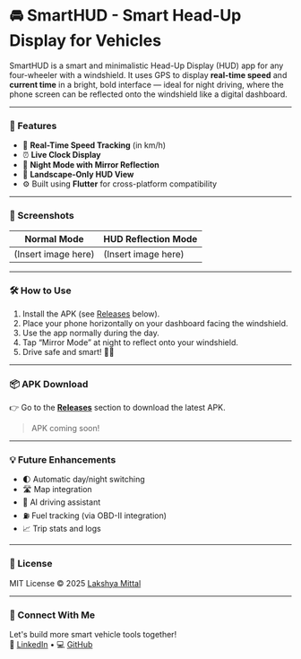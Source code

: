 # 🚘 SmartHUD - Smart Head-Up Display for Vehicles

SmartHUD is a smart and minimalistic Head-Up Display (HUD) app for any four-wheeler with a windshield. It uses GPS to display **real-time speed** and **current time** in a bright, bold interface — ideal for night driving, where the phone screen can be reflected onto the windshield like a digital dashboard.

---

### 🌟 Features

- 📍 **Real-Time Speed Tracking** (in km/h)
- ⏰ **Live Clock Display**
- 🌙 **Night Mode with Mirror Reflection**
- 📱 **Landscape-Only HUD View**
- ⚙️ Built using **Flutter** for cross-platform compatibility

---

### 📸 Screenshots

| Normal Mode | HUD Reflection Mode |
|-------------|---------------------|
| (Insert image here) | (Insert image here) |

---

### 🛠 How to Use

1. Install the APK (see [Releases](#releases) below).
2. Place your phone horizontally on your dashboard facing the windshield.
3. Use the app normally during the day.
4. Tap “Mirror Mode” at night to reflect onto your windshield.
5. Drive safe and smart! 🚗💨

---

### 📦 APK Download

👉 Go to the [**Releases**](https://github.com/LakshyaMittal1/SmartHUD/releases) section to download the latest APK.

> APK coming soon!

---

### 💡 Future Enhancements

- 🌓 Automatic day/night switching
- 🛣️ Map integration
- 🧠 AI driving assistant
- ⛽ Fuel tracking (via OBD-II integration)
- 📈 Trip stats and logs

---

### 📄 License

MIT License © 2025 [Lakshya Mittal](https://github.com/LakshyaMittal1)

---

### 💬 Connect With Me

Let's build more smart vehicle tools together!  
🔗 [LinkedIn](https://www.linkedin.com/in/lakshyamittal1/) • 💻 [GitHub](https://github.com/LakshyaMittal1)

